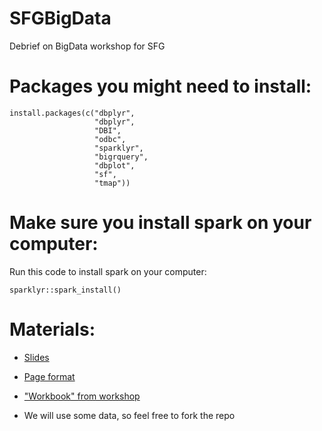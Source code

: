 # SFGBigData
Debrief on BigData workshop for SFG

# Packages you might need to install:

```
install.packages(c("dbplyr",
                   "dbplyr",
                   "DBI",
                   "odbc",
                   "sparklyr",
                   "bigrquery",
                   "dbplot",
                   "sf",
                   "tmap"))
```

# Make sure you install spark on your computer:

Run this code to install spark on your computer:

```{r, eval = F}
sparklyr::spark_install()
```

# Materials:

- [Slides](https://rawgit.com/jcvdav/SFGBigData/master/slides.html)

- [Page format](https://rawgit.com/jcvdav/SFGBigData/master/index.html)

- ["Workbook" from workshop](https://rawgit.com/rstudio/bigdataclass2018/master/assets/workbook/_book/index.html)

- We will use some data, so feel free to fork the repo
